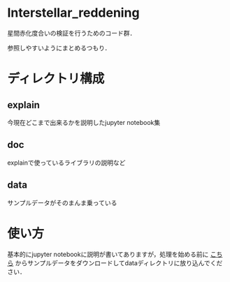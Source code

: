 # Interstellar_reddening

星間赤化度合いの検証を行うためのコード群．

参照しやすいようにまとめるつもり．

# ディレクトリ構成

## explain

今現在どこまで出来るかを説明したjupyter notebook集

## doc

explainで使っているライブラリの説明など

## data

サンプルデータがそのまんま乗っている

# 使い方

基本的にjupyter notebookに説明が書いてありますが，処理を始める前に [こちら](https://drive.google.com/file/d/1rcvYiqUz9E3Ow7VSQNlharTGf5dWyXi1/view?usp=sharing "Here") からサンプルデータをダウンロードしてdataディレクトリに放り込んでください．
